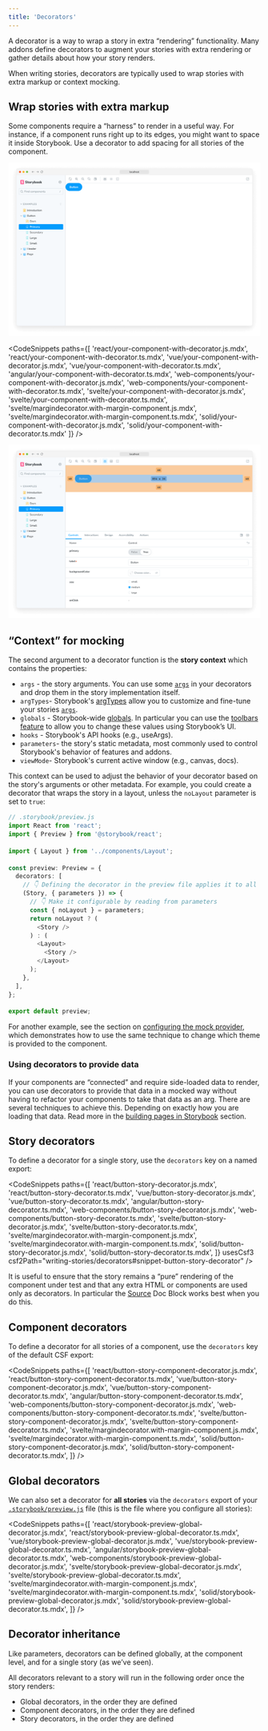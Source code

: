 ```yaml
---
title: 'Decorators'
---
```


<YouTubeCallout id="4yi_yCTkgng" title="Storybook Decorators Crash Course" />

A decorator is a way to wrap a story in extra “rendering” functionality. Many addons define decorators to augment your stories with extra rendering or gather details about how your story renders.

When writing stories, decorators are typically used to wrap stories with extra markup or context mocking.

## Wrap stories with extra markup

Some components require a “harness” to render in a useful way. For instance, if a component runs right up to its edges, you might want to space it inside Storybook. Use a decorator to add spacing for all stories of the component.

![Story without padding](./decorators-no-padding.png)

<!-- prettier-ignore-start -->

<CodeSnippets
  paths={[
    'react/your-component-with-decorator.js.mdx',
    'react/your-component-with-decorator.ts.mdx',
    'vue/your-component-with-decorator.js.mdx',
    'vue/your-component-with-decorator.ts.mdx',
    'angular/your-component-with-decorator.ts.mdx',
    'web-components/your-component-with-decorator.js.mdx',
    'web-components/your-component-with-decorator.ts.mdx',
    'svelte/your-component-with-decorator.js.mdx',
    'svelte/your-component-with-decorator.ts.mdx',
    'svelte/margindecorator.with-margin-component.js.mdx',
    'svelte/margindecorator.with-margin-component.ts.mdx',
    'solid/your-component-with-decorator.js.mdx',
    'solid/your-component-with-decorator.ts.mdx'
  ]}
/>

<!-- prettier-ignore-end -->

![Story with padding](./decorators-padding.png)

## “Context” for mocking

The second argument to a decorator function is the **story context** which contains the properties:

- `args` - the story arguments. You can use some [`args`](./args.md) in your decorators and drop them in the story implementation itself.
- `argTypes`- Storybook's [argTypes](../api/arg-types.md) allow you to customize and fine-tune your stories [`args`](./args.md).
- `globals` - Storybook-wide [globals](../essentials/toolbars-and-globals.md#globals). In particular you can use the [toolbars feature](../essentials/toolbars-and-globals.md#global-types-toolbar-annotations) to allow you to change these values using Storybook’s UI.
- `hooks` - Storybook's API hooks (e.g., useArgs).
- `parameters`- the story's static metadata, most commonly used to control Storybook's behavior of features and addons.
- `viewMode`- Storybook's current active window (e.g., canvas, docs).

This context can be used to adjust the behavior of your decorator based on the story's arguments or other metadata. For example, you could create a decorator that wraps the story in a layout, unless the `noLayout` parameter is set to `true`:

<!-- TODO: Snippetize -->

```ts
// .storybook/preview.js
import React from 'react';
import { Preview } from '@storybook/react';

import { Layout } from '../components/Layout';

const preview: Preview = {
  decorators: [
    // 👇 Defining the decorator in the preview file applies it to all stories
    (Story, { parameters }) => {
      // 👇 Make it configurable by reading from parameters
      const { noLayout } = parameters;
      return noLayout ? (
        <Story />
      ) : (
        <Layout>
          <Story />
        </Layout>
      );
    },
  ],
};

export default preview;
```

For another example, see the section on [configuring the mock provider](./mocking-providers.md#configuring-the-mock-provider), which demonstrates how to use the same technique to change which theme is provided to the component.

### Using decorators to provide data

If your components are “connected” and require side-loaded data to render, you can use decorators to provide that data in a mocked way without having to refactor your components to take that data as an arg. There are several techniques to achieve this. Depending on exactly how you are loading that data. Read more in the [building pages in Storybook](./build-pages-with-storybook.md) section.

## Story decorators

To define a decorator for a single story, use the `decorators` key on a named export:

<!-- prettier-ignore-start -->

<CodeSnippets
  paths={[
    'react/button-story-decorator.js.mdx',
    'react/button-story-decorator.ts.mdx',
    'vue/button-story-decorator.js.mdx',
    'vue/button-story-decorator.ts.mdx',
    'angular/button-story-decorator.ts.mdx',
    'web-components/button-story-decorator.js.mdx',
    'web-components/button-story-decorator.ts.mdx',
    'svelte/button-story-decorator.js.mdx',
    'svelte/button-story-decorator.ts.mdx',
    'svelte/margindecorator.with-margin-component.js.mdx',
    'svelte/margindecorator.with-margin-component.ts.mdx',
    'solid/button-story-decorator.js.mdx',
    'solid/button-story-decorator.ts.mdx',
  ]}
  usesCsf3
  csf2Path="writing-stories/decorators#snippet-button-story-decorator"
/>


<!-- prettier-ignore-end -->

It is useful to ensure that the story remains a “pure” rendering of the component under test and that any extra HTML or components are used only as decorators. In particular the [Source](../api/doc-block-source.md) Doc Block works best when you do this.

## Component decorators

To define a decorator for all stories of a component, use the `decorators` key of the default CSF export:

<!-- prettier-ignore-start -->

<CodeSnippets
  paths={[
    'react/button-story-component-decorator.js.mdx',
    'react/button-story-component-decorator.ts.mdx',
    'vue/button-story-component-decorator.js.mdx',
    'vue/button-story-component-decorator.ts.mdx',
    'angular/button-story-component-decorator.ts.mdx',
    'web-components/button-story-component-decorator.js.mdx',
    'web-components/button-story-component-decorator.ts.mdx',
    'svelte/button-story-component-decorator.js.mdx',
    'svelte/button-story-component-decorator.ts.mdx',
    'svelte/margindecorator.with-margin-component.js.mdx',
    'svelte/margindecorator.with-margin-component.ts.mdx',
    'solid/button-story-component-decorator.js.mdx',
    'solid/button-story-component-decorator.ts.mdx',
  ]}
/>

<!-- prettier-ignore-end -->

## Global decorators

We can also set a decorator for **all stories** via the `decorators` export of your [`.storybook/preview.js`](../configure/index.md#configure-story-rendering) file (this is the file where you configure all stories):

<!-- prettier-ignore-start -->

<CodeSnippets
  paths={[
    'react/storybook-preview-global-decorator.js.mdx',
    'react/storybook-preview-global-decorator.ts.mdx',
    'vue/storybook-preview-global-decorator.js.mdx',
    'vue/storybook-preview-global-decorator.ts.mdx',
    'angular/storybook-preview-global-decorator.ts.mdx',
    'web-components/storybook-preview-global-decorator.js.mdx',
    'svelte/storybook-preview-global-decorator.js.mdx',
    'svelte/storybook-preview-global-decorator.ts.mdx',
    'svelte/margindecorator.with-margin-component.js.mdx',
    'svelte/margindecorator.with-margin-component.ts.mdx',
    'solid/storybook-preview-global-decorator.js.mdx',
    'solid/storybook-preview-global-decorator.ts.mdx',
  ]}
/>

<!-- prettier-ignore-end -->

## Decorator inheritance

Like parameters, decorators can be defined globally, at the component level, and for a single story (as we’ve seen).

All decorators relevant to a story will run in the following order once the story renders:

- Global decorators, in the order they are defined
- Component decorators, in the order they are defined
- Story decorators, in the order they are defined
